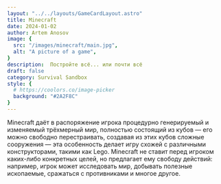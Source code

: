 ```yaml
---
layout: "../../layouts/GameCardLayout.astro"
title: Minecraft
date: 2024-01-02
author: Artem Anosov
image: {
  src: "/images/minecraft/main.jpg",
  alt: "A picture of a game",
}
description:  Постройте всё... или почти всё
draft: false
category: Survival Sandbox
style: {
  # https://coolors.co/image-picker
  background: "#2A2F8C"
}
---
```


Minecraft даёт в распоряжение игрока процедурно генерируемый и изменяемый трёхмерный мир, полностью состоящий из кубов — его можно свободно перестраивать, создавая из этих кубов сложные сооружения — эта особенность делает игру схожей с различными конструкторами, такими как Lego. Minecraft не ставит перед игроком каких-либо конкретных целей, но предлагает ему свободу действий: например, игрок может исследовать мир, добывать полезные ископаемые, сражаться с противниками и многое другое.